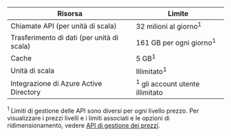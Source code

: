 | Risorsa                          | Limite                                    |
|-----------------------------------|------------------------------------------|
| Chiamate API (per unità di scala)     | 32 milioni al giorno<sup>1</sup>            |
| Trasferimento di dati (per unità di scala) | 161 GB per ogni giorno<sup>1</sup> |
| Cache                             | 5 GB<sup>1</sup> |
| Unità di scala                    | Illimitato<sup>1</sup> |
| Integrazione di Azure Active Directory| <sup>1</sup> gli account utente illimitato |

<sup>1</sup> Limiti di gestione delle API sono diversi per ogni livello prezzo. Per visualizzare i prezzi livelli e i limiti associati e le opzioni di ridimensionamento, vedere [API di gestione dei prezzi](https://azure.microsoft.com/pricing/details/api-management/).